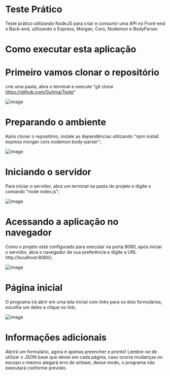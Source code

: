 # Teste Prático
Teste prático utilizando NodeJS para criar e consumir uma API no Front-end e Back-end, utilizando o Express, Morgan, Cors, Nodemon e BodyParser.

# Como executar esta aplicação

# Primeiro vamos clonar o repositório
crie uma pasta, abra o terminal e execute "git clone https://github.com/Guhma/Teste"

![image](https://user-images.githubusercontent.com/54249401/143292614-3ae3994a-66fd-4f45-a136-be68e9446f00.png)

# Preparando o ambiente
Após clonar o repositório, instale as dependências utilizando "npm install express morgan cors nodemon body-parser";

![image](https://user-images.githubusercontent.com/54249401/143292087-bbf541fa-f1fa-4735-b58a-9d2c602ba69d.png)

# Iniciando o servidor
Para iniciar o servidor, abra um terminal na pasta do projeto e digite o comando "node index.js";

![image](https://user-images.githubusercontent.com/54249401/143292152-a9c6d7d8-8d2b-4bc1-8c4d-194b03230558.png)

# Acessando a aplicação no navegador
Como o projeto está configurado para executar na porta 8080, após iniciar o servidor, abra o navegador de sua preferência e digite a URL http://localhost:8080/;

![image](https://user-images.githubusercontent.com/54249401/143292218-1c7bfe16-173c-447a-ba93-7afeb46d6365.png)

# Página inicial
O programa irá abrir em uma tela inicial com links para os dois formulários, escolha um deles e clique no link;

![image](https://user-images.githubusercontent.com/54249401/143292757-687f2671-28c6-4ec8-b082-8b364ef44335.png)

# Informações adicionais
Abrirá um formulário, agora é apenas preencher e pronto! Lembre-se de utilizar o JSON base que deixei em cada página, caso ocorra mudanças no escopo o mesmo alegará erro de sintaxe, desse modo, o programa não executará conforme previsto.

